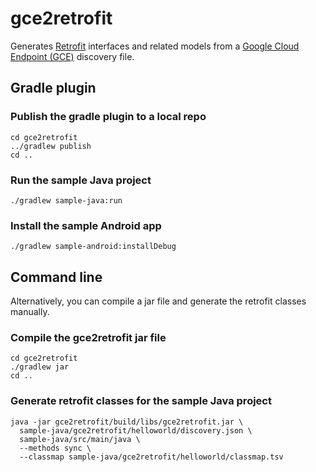# gce2retrofit

Generates [Retrofit](http://square.github.io/retrofit/) interfaces and related models from a
[Google Cloud Endpoint (GCE)](https://cloud.google.com/endpoints/) discovery file.

## Gradle plugin

### Publish the gradle plugin to a local repo
    cd gce2retrofit
    ../gradlew publish
    cd ..

### Run the sample Java project
    ./gradlew sample-java:run

### Install the sample Android app
    ./gradlew sample-android:installDebug

## Command line

Alternatively, you can compile a jar file and generate the retrofit classes manually.

### Compile the gce2retrofit jar file
    cd gce2retrofit
    ./gradlew jar
    cd ..
    
### Generate retrofit classes for the sample Java project
    java -jar gce2retrofit/build/libs/gce2retrofit.jar \
      sample-java/gce2retrofit/helloworld/discovery.json \
      sample-java/src/main/java \
      --methods sync \
      --classmap sample-java/gce2retrofit/helloworld/classmap.tsv